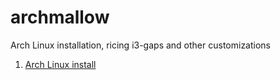 # archmallow
Arch Linux installation, ricing i3-gaps and other customizations

1. [Arch Linux install](./docs/arch-install.md)
